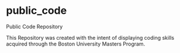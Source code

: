 # public_code
Public Code Repository

This Repository was created with the intent of displaying coding skills acquired through the Boston University Masters Program. 
